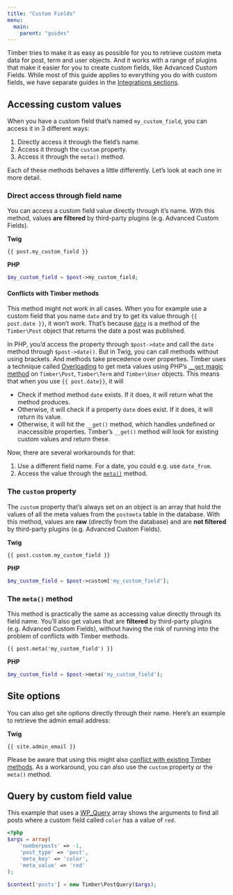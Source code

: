 ```yaml
---
title: "Custom Fields"
menu:
  main:
    parent: "guides"
---
```


Timber tries to make it as easy as possible for you to retrieve custom meta data for post, term and user objects. And it works with a range of plugins that make it easier for you to create custom fields, like Advanced Custom Fields. While most of this guide applies to everything you do with custom fields, we have separate guides in the [Integrations sections](https://timber.github.io/docs/integrations/).

## Accessing custom values

When you have a custom field that’s named `my_custom_field`, you can access it in 3 different ways:

1. Directly access it through the field’s name.
2. Access it through the `custom` property.
3. Access it through the `meta()` method.

Each of these methods behaves a little differently. Let’s look at each one in more detail.

### Direct access through field name

You can access a custom field value directly through it’s name. With this method, values **are filtered** by third-party plugins (e.g. Advanced Custom Fields).

**Twig**

```
{{ post.my_custom_field }}
```

**PHP**

```php
$my_custom_field = $post->my_custom_field;
```

#### Conflicts with Timber methods

This method might not work in all cases. When you for example use a custom field that you name `date` and try to get its value through `{{ post.date }}`, it won’t work. That’s because [`date`](https://timber.github.io/docs/reference/timber-post/#date) is a method of the `Timber\Post` object that returns the date a post was published.

In PHP, you’d access the property through `$post->date` and call the `date` method through `$post->date()`. But in Twig, you can call methods without using brackets. And methods take precedence over properties. Timber uses a technique called [Overloading](http://de.php.net/manual/en/language.oop5.overloading.php#language.oop5.overloading.members) to get meta values using PHP’s [`__get` magic method](http://php.net/manual/en/language.oop5.overloading.php#object.get) on `Timber\Post`, `Timber\Term` and `Timber\User` objects. This means that when you use `{{ post.date}}`, it will

- Check if method method `date` exists. If it does, it will return what the method produces.
- Otherwise, it will check if a property `date` does exist. If it does, it will return its value.
- Otherwise, it will hit the `__get()` method, which handles undefined or inaccessible properties. Timber’s `__get()` method will look for existing custom values and return these.

Now, there are several workarounds for that:

1. Use a different field name. For a date, you could e.g. use `date_from`.
2. Access the value through the [`meta()`](#the-meta-method) method.

### The `custom` property

The `custom` property that’s always set on an object is an array that hold the values of all the meta values from the `postmeta` table in the database. With this method, values are **raw** (directly from the database) and are **not filtered** by third-party plugins (e.g. Advanced Custom Fields).

**Twig**

```
{{ post.custom.my_custom_field }}
```

**PHP**

```php
$my_custom_field = $post->custom['my_custom_field'];
```

### The `meta()` method

This method is practically the same as accessing value directly through its field name. You’ll also get values that are **filtered** by third-party plugins (e.g. Advanced Custom Fields), without having the risk of running into the problem of conflicts with Timber methods.

```
{{ post.meta('my_custom_field') }}
```

**PHP**

```php
$my_custom_field = $post->meta('my_custom_field');
```

## Site options

You can also get site options directly through their name. Here’s an example to retrieve the admin email address:

**Twig**

```twig
{{ site.admin_email }}
```

Please be aware that using this might also [conflict with existing Timber methods](#conflicts-with-timber-methods). As a workaround, you can also use the `custom` property or the `meta()` method.

## Query by custom field value

This example that uses a [WP_Query](http://codex.wordpress.org/Class_Reference/WP_Query) array shows the arguments to find all posts where a custom field called `color` has a value of `red`.

```php
<?php
$args = array(
    'numberposts' => -1,
    'post_type' => 'post',
    'meta_key' => 'color',
    'meta_value' => 'red'
);

$context['posts'] = new Timber\PostQuery($args);
```
